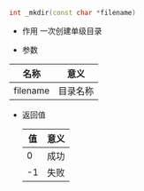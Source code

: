 ```cpp
int _mkdir(const char *filename)
```
- 作用
一次创建单级目录

- 参数

| 名称 | 意义 |
| ---- | ---- |
| filename | 目录名称 |

- 返回值

  | 值 | 意义 |
  | ------ | ---- |
  | 0      | 成功 |
  | -1     | 失败 |
